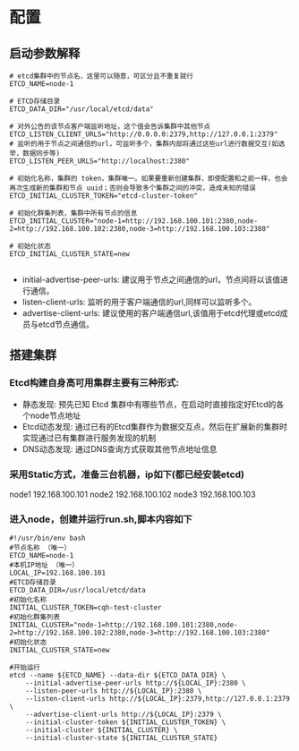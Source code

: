 # 配置

## 启动参数解释
```
# etcd集群中的节点名，这里可以随意，可区分且不重复就行
ETCD_NAME=node-1

# ETCD存储目录
ETCD_DATA_DIR="/usr/local/etcd/data"

# 对外公告的该节点客户端监听地址，这个值会告诉集群中其他节点
ETCD_LISTEN_CLIENT_URLS="http://0.0.0.0:2379,http://127.0.0.1:2379"
# 监听的用于节点之间通信的url，可监听多个，集群内部将通过这些url进行数据交互(如选举，数据同步等)
ETCD_LISTEN_PEER_URLS="http://localhost:2380"

# 初始化名称，集群的 token，集群唯一。如果要重新创建集群，即使配置和之前一样，也会再次生成新的集群和节点 uuid；否则会导致多个集群之间的冲突，造成未知的错误
ETCD_INITIAL_CLUSTER_TOKEN="etcd-cluster-token"

# 初始化群集列表，集群中所有节点的信息
ETCD_INITIAL_CLUSTER="node-1=http://192.168.100.101:2380,node-2=http://192.168.100.102:2380,node-3=http://192.168.100.103:2380"

# 初始化状态
ETCD_INITIAL_CLUSTER_STATE=new


```

- initial-advertise-peer-urls: 建议用于节点之间通信的url，节点间将以该值进行通信。
- listen-client-urls: 监听的用于客户端通信的url,同样可以监听多个。
- advertise-client-urls: 建议使用的客户端通信url,该值用于etcd代理或etcd成员与etcd节点通信。



## 搭建集群
### Etcd构建自身高可用集群主要有三种形式:
- 静态发现: 预先已知 Etcd 集群中有哪些节点，在启动时直接指定好Etcd的各个node节点地址
- Etcd动态发现: 通过已有的Etcd集群作为数据交互点，然后在扩展新的集群时实现通过已有集群进行服务发现的机制
- DNS动态发现: 通过DNS查询方式获取其他节点地址信息

### 采用Static方式，准备三台机器，ip如下(都已经安装etcd)
node1 192.168.100.101
node2 192.168.100.102
node3 192.168.100.103

### 进入node，创建并运行run.sh,脚本内容如下
```
#!/usr/bin/env bash
#节点名称 （唯一）
ETCD_NAME=node-1
#本机IP地址 （唯一）
LOCAL_IP=192.168.100.101
#ETCD存储目录
ETCD_DATA_DIR=/usr/local/etcd/data
#初始化名称
INITIAL_CLUSTER_TOKEN=cqh-test-cluster
#初始化群集列表
INITIAL_CLUSTER="node-1=http://192.168.100.101:2380,node-2=http://192.168.100.102:2380,node-3=http://192.168.100.103:2380"
#初始化状态
INITIAL_CLUSTER_STATE=new

#开始运行
etcd --name ${ETCD_NAME} --data-dir ${ETCD_DATA_DIR} \
    --initial-advertise-peer-urls http://${LOCAL_IP}:2380 \
    --listen-peer-urls http://${LOCAL_IP}:2380 \
    --listen-client-urls http://${LOCAL_IP}:2379,http://127.0.0.1:2379 \
    --advertise-client-urls http://${LOCAL_IP}:2379 \
    --initial-cluster-token ${INITIAL_CLUSTER_TOKEN} \
    --initial-cluster ${INITIAL_CLUSTER} \
    --initial-cluster-state ${INITIAL_CLUSTER_STATE}
```


